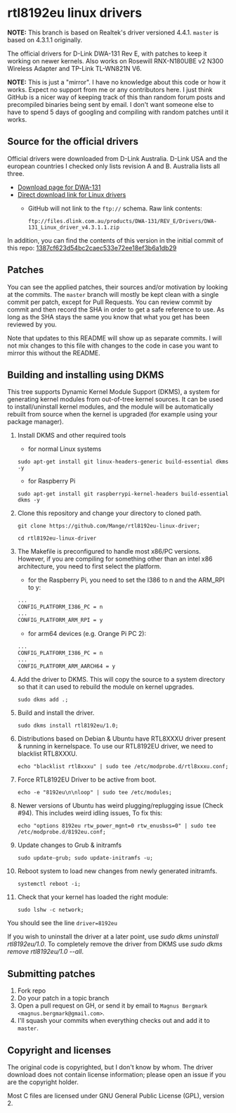 # rtl8192eu linux drivers

**NOTE:** This branch is based on Realtek's driver versioned 4.4.1. `master` is based on 4.3.1.1 originally.

The official drivers for D-Link DWA-131 Rev E, with patches to keep it working on newer kernels.
Also works on Rosewill RNX-N180UBE v2 N300 Wireless Adapter and TP-Link TL-WN821N V6.

**NOTE:** This is just a "mirror". I have no knowledge about this code or how it works. Expect no support from me or any contributors here. I just think GitHub is a nicer way of keeping track of this than random forum posts and precompiled binaries being sent by email. I don't want someone else to have to spend 5 days of googling and compiling with random patches until it works.

## Source for the official drivers

Official drivers were downloaded from D-Link Australia. D-Link USA and the european countries I checked only lists revision A and B. Australia lists all three.

* [Download page for DWA-131][driver-downloads]
* [Direct download link for Linux drivers][direct-download]
  * GitHub will not link to the `ftp://` schema. Raw link contents:

      `ftp://files.dlink.com.au/products/DWA-131/REV_E/Drivers/DWA-131_Linux_driver_v4.3.1.1.zip`

In addition, you can find the contents of this version in the initial commit of this repo: [1387cf623d54bc2caec533e72ee18ef3b6a1db29][initial-commit]

## Patches

You can see the applied patches, their sources and/or motivation by looking at the commits. The `master` branch will mostly be kept clean with a single commit per patch, except for Pull Requests. You can review commit by commit and then record the SHA in order to get a safe reference to use. As long as the SHA stays the same you know that what you get has been reviewed by you.

Note that updates to this README will show up as separate commits. I will not mix changes to this file with changes to the code in case you want to mirror this without the README.

## Building and installing using DKMS

This tree supports Dynamic Kernel Module Support (DKMS), a system for
generating kernel modules from out-of-tree kernel sources. It can be used to
install/uninstall kernel modules, and the module will be automatically rebuilt
from source when the kernel is upgraded (for example using your package manager).

1. Install DKMS and other required tools

    * for normal Linux systems

    ```shell
    sudo apt-get install git linux-headers-generic build-essential dkms -y
    ```

    * for Raspberry Pi

    ```shell
    sudo apt-get install git raspberrypi-kernel-headers build-essential dkms -y
    ```

2. Clone this repository and change your directory to cloned path.

    ```shell
    git clone https://github.com/Mange/rtl8192eu-linux-driver;
    ```
    ```shell
    cd rtl8192eu-linux-driver
    ```

3. The Makefile is preconfigured to handle most x86/PC versions. However, if you are compiling for something other than an intel x86 architecture, you need to first select the platform.

    * for the Raspberry Pi, you need to set the I386 to n and the ARM_RPI to y:

    ```sh
    ...
    CONFIG_PLATFORM_I386_PC = n
    ...
    CONFIG_PLATFORM_ARM_RPI = y
    ```

    * for arm64 devices (e.g. Orange Pi PC 2):

    ```sh
    ...
    CONFIG_PLATFORM_I386_PC = n
    ...
    CONFIG_PLATFORM_ARM_AARCH64 = y
    ```

4. Add the driver to DKMS. This will copy the source to a system directory so
that it can used to rebuild the module on kernel upgrades.

    ```shell
    sudo dkms add .;
    ```

5. Build and install the driver.

    ```shell
    sudo dkms install rtl8192eu/1.0;
    ```

6. Distributions based on Debian & Ubuntu have RTL8XXXU driver present & running in kernelspace. To use our RTL8192EU driver, we need to blacklist RTL8XXXU.

    ```shell
    echo "blacklist rtl8xxxu" | sudo tee /etc/modprobe.d/rtl8xxxu.conf;
    ```

7. Force RTL8192EU Driver to be active from boot.
    ```shell
    echo -e "8192eu\n\nloop" | sudo tee /etc/modules;
    ```

8. Newer versions of Ubuntu has weird plugging/replugging issue (Check #94). This includes weird idling issues, To fix this:

    ```shell
    echo "options 8192eu rtw_power_mgnt=0 rtw_enusbss=0" | sudo tee /etc/modprobe.d/8192eu.conf;
    ```

9. Update changes to Grub & initramfs

    ```shell
    sudo update-grub; sudo update-initramfs -u;
    ```

10. Reboot system to load new changes from newly generated initramfs.

    ```shell
    systemctl reboot -i;
    ```

11. Check that your kernel has loaded the right module:
 
    ```shell
    sudo lshw -c network;
    ```
   
You should see the line ```driver=8192eu```
    
If you wish to uninstall the driver at a later point, use
_sudo dkms uninstall rtl8192eu/1.0_. To completely remove the driver from DKMS use
_sudo dkms remove rtl8192eu/1.0 --all_.

## Submitting patches

1. Fork repo
2. Do your patch in a topic branch
3. Open a pull request on GH, or send it by email to `Magnus Bergmark <magnus.bergmark@gmail.com>`.
4. I'll squash your commits when everything checks out and add it to `master`.

## Copyright and licenses

The original code is copyrighted, but I don't know by whom. The driver download does not contain license information; please open an issue if you are the copyright holder.

Most C files are licensed under GNU General Public License (GPL), version 2.

[driver-downloads]: http://support.dlink.com.au/Download/download.aspx?product=DWA-131
[direct-download]: ftp://files.dlink.com.au/products/DWA-131/REV_E/Drivers/DWA-131_Linux_driver_v4.3.1.1.zip
[initial-commit]: https://github.com/Mange/rtl8192eu-linux-driver/commit/1387cf623d54bc2caec533e72ee18ef3b6a1db29
